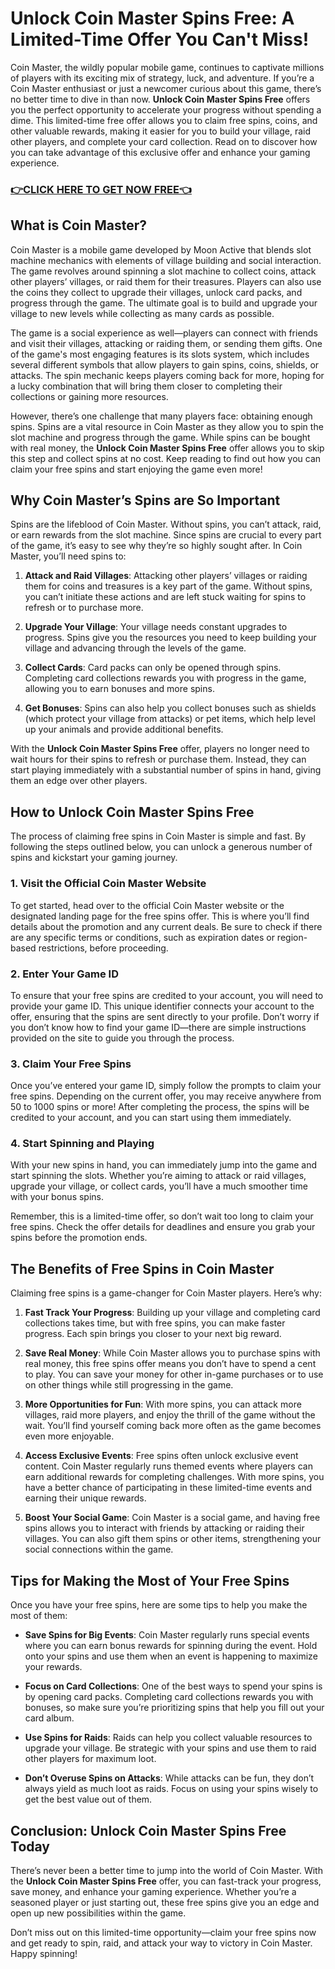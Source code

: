 # Unlock Coin Master Spins Free: A Limited-Time Offer You Can't Miss!

Coin Master, the wildly popular mobile game, continues to captivate millions of players with its exciting mix of strategy, luck, and adventure. If you’re a Coin Master enthusiast or just a newcomer curious about this game, there’s no better time to dive in than now. **Unlock Coin Master Spins Free** offers you the perfect opportunity to accelerate your progress without spending a dime. This limited-time free offer allows you to claim free spins, coins, and other valuable rewards, making it easier for you to build your village, raid other players, and complete your card collection. Read on to discover how you can take advantage of this exclusive offer and enhance your gaming experience.

### [👉CLICK HERE TO GET NOW FREE👈](https://freeforyou.xyz/cms/)

## What is Coin Master?

Coin Master is a mobile game developed by Moon Active that blends slot machine mechanics with elements of village building and social interaction. The game revolves around spinning a slot machine to collect coins, attack other players’ villages, or raid them for their treasures. Players can also use the coins they collect to upgrade their villages, unlock card packs, and progress through the game. The ultimate goal is to build and upgrade your village to new levels while collecting as many cards as possible. 

The game is a social experience as well—players can connect with friends and visit their villages, attacking or raiding them, or sending them gifts. One of the game's most engaging features is its slots system, which includes several different symbols that allow players to gain spins, coins, shields, or attacks. The spin mechanic keeps players coming back for more, hoping for a lucky combination that will bring them closer to completing their collections or gaining more resources.

However, there’s one challenge that many players face: obtaining enough spins. Spins are a vital resource in Coin Master as they allow you to spin the slot machine and progress through the game. While spins can be bought with real money, the **Unlock Coin Master Spins Free** offer allows you to skip this step and collect spins at no cost. Keep reading to find out how you can claim your free spins and start enjoying the game even more!

## Why Coin Master’s Spins are So Important

Spins are the lifeblood of Coin Master. Without spins, you can’t attack, raid, or earn rewards from the slot machine. Since spins are crucial to every part of the game, it’s easy to see why they’re so highly sought after. In Coin Master, you’ll need spins to:

1. **Attack and Raid Villages**: Attacking other players’ villages or raiding them for coins and treasures is a key part of the game. Without spins, you can’t initiate these actions and are left stuck waiting for spins to refresh or to purchase more.
   
2. **Upgrade Your Village**: Your village needs constant upgrades to progress. Spins give you the resources you need to keep building your village and advancing through the levels of the game.
   
3. **Collect Cards**: Card packs can only be opened through spins. Completing card collections rewards you with progress in the game, allowing you to earn bonuses and more spins.

4. **Get Bonuses**: Spins can also help you collect bonuses such as shields (which protect your village from attacks) or pet items, which help level up your animals and provide additional benefits.

With the **Unlock Coin Master Spins Free** offer, players no longer need to wait hours for their spins to refresh or purchase them. Instead, they can start playing immediately with a substantial number of spins in hand, giving them an edge over other players.

## How to Unlock Coin Master Spins Free

The process of claiming free spins in Coin Master is simple and fast. By following the steps outlined below, you can unlock a generous number of spins and kickstart your gaming journey.

### 1. **Visit the Official Coin Master Website**
To get started, head over to the official Coin Master website or the designated landing page for the free spins offer. This is where you’ll find details about the promotion and any current deals. Be sure to check if there are any specific terms or conditions, such as expiration dates or region-based restrictions, before proceeding.

### 2. **Enter Your Game ID**
To ensure that your free spins are credited to your account, you will need to provide your game ID. This unique identifier connects your account to the offer, ensuring that the spins are sent directly to your profile. Don’t worry if you don’t know how to find your game ID—there are simple instructions provided on the site to guide you through the process.

### 3. **Claim Your Free Spins**
Once you’ve entered your game ID, simply follow the prompts to claim your free spins. Depending on the current offer, you may receive anywhere from 50 to 1000 spins or more! After completing the process, the spins will be credited to your account, and you can start using them immediately.

### 4. **Start Spinning and Playing**
With your new spins in hand, you can immediately jump into the game and start spinning the slots. Whether you’re aiming to attack or raid villages, upgrade your village, or collect cards, you’ll have a much smoother time with your bonus spins.

Remember, this is a limited-time offer, so don’t wait too long to claim your free spins. Check the offer details for deadlines and ensure you grab your spins before the promotion ends.

## The Benefits of Free Spins in Coin Master

Claiming free spins is a game-changer for Coin Master players. Here’s why:

1. **Fast Track Your Progress**: Building up your village and completing card collections takes time, but with free spins, you can make faster progress. Each spin brings you closer to your next big reward.

2. **Save Real Money**: While Coin Master allows you to purchase spins with real money, this free spins offer means you don’t have to spend a cent to play. You can save your money for other in-game purchases or to use on other things while still progressing in the game.

3. **More Opportunities for Fun**: With more spins, you can attack more villages, raid more players, and enjoy the thrill of the game without the wait. You’ll find yourself coming back more often as the game becomes even more enjoyable.

4. **Access Exclusive Events**: Free spins often unlock exclusive event content. Coin Master regularly runs themed events where players can earn additional rewards for completing challenges. With more spins, you have a better chance of participating in these limited-time events and earning their unique rewards.

5. **Boost Your Social Game**: Coin Master is a social game, and having free spins allows you to interact with friends by attacking or raiding their villages. You can also gift them spins or other items, strengthening your social connections within the game.

## Tips for Making the Most of Your Free Spins

Once you have your free spins, here are some tips to help you make the most of them:

- **Save Spins for Big Events**: Coin Master regularly runs special events where you can earn bonus rewards for spinning during the event. Hold onto your spins and use them when an event is happening to maximize your rewards.

- **Focus on Card Collections**: One of the best ways to spend your spins is by opening card packs. Completing card collections rewards you with bonuses, so make sure you’re prioritizing spins that help you fill out your card album.

- **Use Spins for Raids**: Raids can help you collect valuable resources to upgrade your village. Be strategic with your spins and use them to raid other players for maximum loot.

- **Don’t Overuse Spins on Attacks**: While attacks can be fun, they don’t always yield as much loot as raids. Focus on using your spins wisely to get the best value out of them.

## Conclusion: Unlock Coin Master Spins Free Today

There’s never been a better time to jump into the world of Coin Master. With the **Unlock Coin Master Spins Free** offer, you can fast-track your progress, save money, and enhance your gaming experience. Whether you’re a seasoned player or just starting out, these free spins give you an edge and open up new possibilities within the game. 

Don’t miss out on this limited-time opportunity—claim your free spins now and get ready to spin, raid, and attack your way to victory in Coin Master. Happy spinning!
